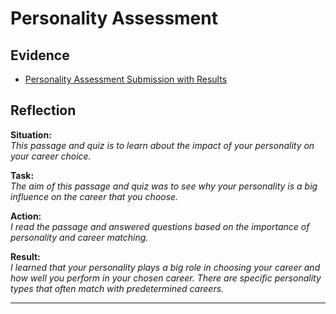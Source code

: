 # Personality Assessment

## Evidence

- [Personality Assessment Submission with Results](https://github.com/AngeloSmidt/230688020_Digital_Portfolio/blob/main/Personality%20Assessment%20Submission%20and%20Results.png)

## Reflection
**Situation:**  
*This passage and quiz is to learn about the impact of your personality on your career choice.*

**Task:**  
*The aim of this passage and quiz was to see why your personality is a big influence on the career that you choose.*

**Action:**  
*I read the passage and answered questions based on the importance of personality and career matching.*

**Result:**  
*I learned that your personality plays a big role in choosing your career and how well you perform in your chosen career. There are specific personality types that often match with predetermined careers.*

---